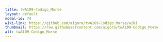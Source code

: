 ```yaml
---
title: twA109-Codigo_Morse
layout: default
modal-id: 74
wiki-link: https://github.com/aigora/twA109-Codigo_Morse/wiki
thumbnail: https://raw.githubusercontent.com/aigora/twA109-Codigo_Morse/master/Logo.png
alt: twA109-Codigo_Morse
---
```

